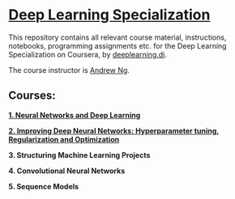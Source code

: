 # [Deep Learning Specialization](https://www.coursera.org/specializations/deep-learning)

This repository contains all relevant course material, instructions, notebooks, programming assignments etc. for the Deep Learning Specialization on Coursera, by [deeplearning.di](https://www.deeplearning.ai/). 

The course instructor is [Andrew Ng](https://en.wikipedia.org/wiki/Andrew_Ng).

## Courses:

[**1. Neural Networks and Deep Learning**](https://github.com/AmitBaroi/Coursera-Deep-Learning-Specialization/tree/master/Course%201%20-%20Neural%20Networks%20and%20Deep%20Learning)

[**2. Improving Deep Neural Networks: Hyperparameter tuning, Regularization and Optimization**](https://github.com/AmitBaroi/Coursera-Deep-Learning-Specialization/tree/master/Course%202%20-%20Improving%20Deep%20Neural%20Networks)

**3. Structuring Machine Learning Projects**

**4. Convolutional Neural Networks**

**5. Sequence Models**
